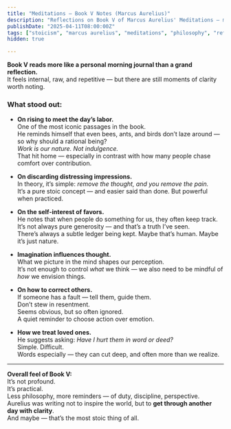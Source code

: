 ```yaml
---
title: "Meditations – Book V Notes (Marcus Aurelius)"
description: "Reflections on Book V of Marcus Aurelius' Meditations — morning resolve, the discipline of thought, and small lessons from daily struggle."
publishDate: "2025-04-11T08:00:00Z"
tags: ["stoicism", "marcus aurelius", "meditations", "philosophy", "reflection"]
hidden: true

---
```


**Book V reads more like a personal morning journal than a grand reflection.**  
It feels internal, raw, and repetitive — but there are still moments of clarity worth noting.

### What stood out:

- **On rising to meet the day’s labor.**  
  One of the most iconic passages in the book.  
  He reminds himself that even bees, ants, and birds don’t laze around — so why should a rational being?  
  *Work is our nature. Not indulgence.*  
  That hit home — especially in contrast with how many people chase comfort over contribution.

- **On discarding distressing impressions.**  
  In theory, it’s simple: *remove the thought, and you remove the pain.*  
  It’s a pure stoic concept — and easier said than done. But powerful when practiced.

- **On the self-interest of favors.**  
  He notes that when people do something for us, they often keep track.  
  It’s not always pure generosity — and that’s a truth I’ve seen.  
  There’s always a subtle ledger being kept. Maybe that’s human. Maybe it’s just nature.

- **Imagination influences thought.**  
  What we picture in the mind shapes our perception.  
  It’s not enough to control *what* we think — we also need to be mindful of *how* we envision things.

- **On how to correct others.**  
  If someone has a fault — tell them, guide them.  
  Don’t stew in resentment.  
  Seems obvious, but so often ignored.  
  A quiet reminder to choose action over emotion.

- **How we treat loved ones.**  
  He suggests asking: *Have I hurt them in word or deed?*  
  Simple. Difficult.  
  Words especially — they can cut deep, and often more than we realize.

---

**Overall feel of Book V:**  
It’s not profound.  
It’s practical.  
Less philosophy, more reminders — of duty, discipline, perspective.  
Aurelius was writing not to inspire the world, but to **get through another day with clarity**.  
And maybe — that’s the most stoic thing of all.

